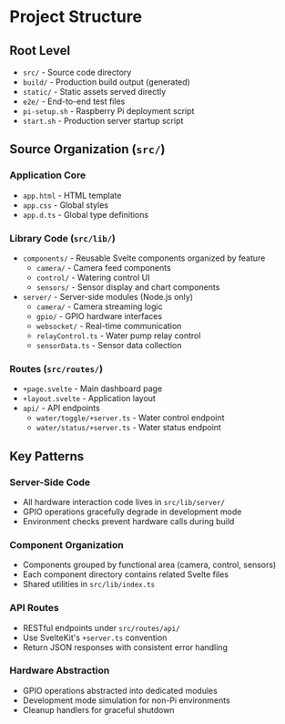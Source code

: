 # Project Structure

## Root Level

- `src/` - Source code directory
- `build/` - Production build output (generated)
- `static/` - Static assets served directly
- `e2e/` - End-to-end test files
- `pi-setup.sh` - Raspberry Pi deployment script
- `start.sh` - Production server startup script

## Source Organization (`src/`)

### Application Core

- `app.html` - HTML template
- `app.css` - Global styles
- `app.d.ts` - Global type definitions

### Library Code (`src/lib/`)

- `components/` - Reusable Svelte components organized by feature
  - `camera/` - Camera feed components
  - `control/` - Watering control UI
  - `sensors/` - Sensor display and chart components
- `server/` - Server-side modules (Node.js only)
  - `camera/` - Camera streaming logic
  - `gpio/` - GPIO hardware interfaces
  - `websocket/` - Real-time communication
  - `relayControl.ts` - Water pump relay control
  - `sensorData.ts` - Sensor data collection

### Routes (`src/routes/`)

- `+page.svelte` - Main dashboard page
- `+layout.svelte` - Application layout
- `api/` - API endpoints
  - `water/toggle/+server.ts` - Water control endpoint
  - `water/status/+server.ts` - Water status endpoint

## Key Patterns

### Server-Side Code

- All hardware interaction code lives in `src/lib/server/`
- GPIO operations gracefully degrade in development mode
- Environment checks prevent hardware calls during build

### Component Organization

- Components grouped by functional area (camera, control, sensors)
- Each component directory contains related Svelte files
- Shared utilities in `src/lib/index.ts`

### API Routes

- RESTful endpoints under `src/routes/api/`
- Use SvelteKit's `+server.ts` convention
- Return JSON responses with consistent error handling

### Hardware Abstraction

- GPIO operations abstracted into dedicated modules
- Development mode simulation for non-Pi environments
- Cleanup handlers for graceful shutdown
